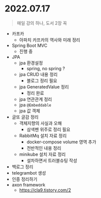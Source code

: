 # 2022.07.17
> 매일 강의 하나, 도서 2장 꼭

- 카프카
	- 아파치 카프카의 역사와 미래 정리
- Spring Boot MVC
	- 진행 중
- JPA
	- jpa 환경설정
		- spring, no spring ?
	- jpa CRUD 내용 정리
		- 블로그 정리 필요
	- jpa GeneratedValue 정리
		- 정리 완료
	- jpa 연관관계 정리
	- jpa `@Embeddable`
	- jpa 값 객체
- 글또 글감 정리
	- 객체지향의 사실과 오해
		-	삼색펜 위주로 정리 필요
	- RabbitMq 설치 자료 정리
		- docker-compose volume 영역 추가
		- 전반적인 내용 정리
	- minikube 설치 자료 정리
		- 설차하면서 트러블슈팅 작성
- 백로그 정리
- telegrambot 생성
- 인증 정리하기
- axon framework
	- https://cla9.tistory.com/2
